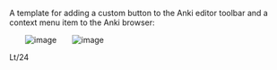 A template for adding a custom button to the Anki editor toolbar and a context menu item to the Anki browser:

&emsp;&emsp;![image](https://github.com/Eltaurus-Lt/Lt-Anki-Addons/assets/93875472/14dbe4fa-a2b6-4484-8698-ff71024e0c26)&emsp;&emsp;![image](https://github.com/Eltaurus-Lt/Lt-Anki-Addons/assets/93875472/1a7b1e75-9038-4eec-b8bc-c714470d030c)

Lt/24
